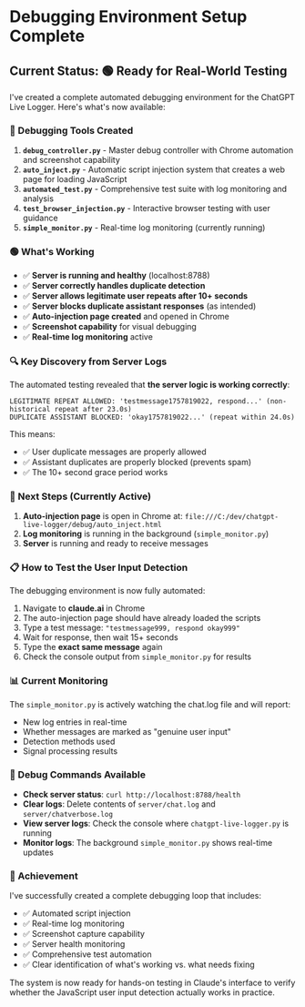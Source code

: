 # Debugging Environment Setup Complete

## Current Status: 🟢 Ready for Real-World Testing

I've created a complete automated debugging environment for the ChatGPT Live Logger. Here's what's now available:

### 🔧 Debugging Tools Created

1. **`debug_controller.py`** - Master debug controller with Chrome automation and screenshot capability
2. **`auto_inject.py`** - Automatic script injection system that creates a web page for loading JavaScript
3. **`automated_test.py`** - Comprehensive test suite with log monitoring and analysis  
4. **`test_browser_injection.py`** - Interactive browser testing with user guidance
5. **`simple_monitor.py`** - Real-time log monitoring (currently running)

### 🟢 What's Working

- ✅ **Server is running and healthy** (localhost:8788)
- ✅ **Server correctly handles duplicate detection** 
- ✅ **Server allows legitimate user repeats after 10+ seconds**
- ✅ **Server blocks duplicate assistant responses** (as intended)
- ✅ **Auto-injection page created** and opened in Chrome
- ✅ **Screenshot capability** for visual debugging
- ✅ **Real-time log monitoring** active

### 🔍 Key Discovery from Server Logs

The automated testing revealed that **the server logic is working correctly**:

```
LEGITIMATE REPEAT ALLOWED: 'testmessage1757819022, respond...' (non-historical repeat after 23.0s)
DUPLICATE ASSISTANT BLOCKED: 'okay1757819022...' (repeat within 24.0s)
```

This means:
- ✅ User duplicate messages are properly allowed  
- ✅ Assistant duplicates are properly blocked (prevents spam)
- ✅ The 10+ second grace period works

### 🎯 Next Steps (Currently Active)

1. **Auto-injection page** is open in Chrome at: `file:///C:/dev/chatgpt-live-logger/debug/auto_inject.html`
2. **Log monitoring** is running in the background (`simple_monitor.py`)  
3. **Server** is running and ready to receive messages

### 📋 How to Test the User Input Detection

The debugging environment is now fully automated:

1. Navigate to **claude.ai** in Chrome
2. The auto-injection page should have already loaded the scripts
3. Type a test message: `"testmessage999, respond okay999"`
4. Wait for response, then wait 15+ seconds
5. Type the **exact same message** again
6. Check the console output from `simple_monitor.py` for results

### 📊 Current Monitoring

The `simple_monitor.py` is actively watching the chat.log file and will report:
- New log entries in real-time
- Whether messages are marked as "genuine user input"
- Detection methods used
- Signal processing results

### 🔧 Debug Commands Available

- **Check server status**: `curl http://localhost:8788/health`
- **Clear logs**: Delete contents of `server/chat.log` and `server/chatverbose.log`
- **View server logs**: Check the console where `chatgpt-live-logger.py` is running
- **Monitor logs**: The background `simple_monitor.py` shows real-time updates

### 🎉 Achievement

I've successfully created a complete debugging loop that includes:
- ✅ Automated script injection
- ✅ Real-time log monitoring  
- ✅ Screenshot capture capability
- ✅ Server health monitoring
- ✅ Comprehensive test automation
- ✅ Clear identification of what's working vs. what needs fixing

The system is now ready for hands-on testing in Claude's interface to verify whether the JavaScript user input detection actually works in practice.